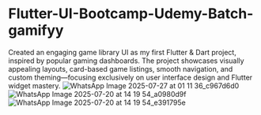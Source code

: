 # Flutter-UI-Bootcamp-Udemy-Batch-gamifyy
Created an engaging game library UI as my first Flutter &amp; Dart project, inspired by popular gaming dashboards. The project showcases visually appealing layouts, card-based game listings, smooth navigation, and custom theming—focusing exclusively on user interface design and Flutter widget mastery.
![WhatsApp Image 2025-07-27 at 01 11 36_c967d6d0](https://github.com/user-attachments/assets/4e8ea1ac-5eb9-40a8-8c62-de72c9d642f5)
![WhatsApp Image 2025-07-20 at 14 19 54_a0980d9f](https://github.com/user-attachments/assets/d9bfafb4-6668-469a-b0d8-e83df8cc4064)
![WhatsApp Image 2025-07-20 at 14 19 54_e391795e](https://github.com/user-attachments/assets/3d01d0b7-562d-49a1-a9a9-35c08234138b)

